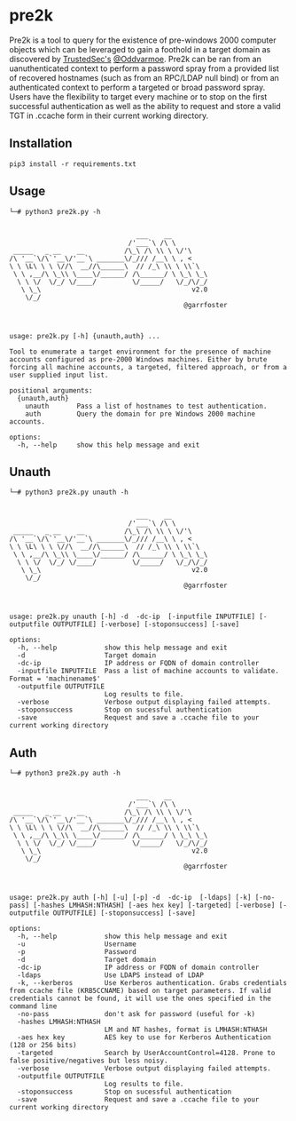 # pre2k

Pre2k is a tool to query for the existence of pre-windows 2000 computer objects which can be leveraged to gain a foothold in a target domain as discovered by [TrustedSec's](https://www.trustedsec.com/blog/diving-into-pre-created-computer-accounts/) [@Oddvarmoe](https://twitter.com/Oddvarmoe). Pre2k can be ran from an uanuthenticated context to perform a password spray from a provided list of recovered hostnames (such as from an RPC/LDAP null bind) or from an authenticated context to perform a targeted or broad password spray. Users have the flexibility to target every machine or to stop on the first successful authentication as well as the ability to request and store a valid TGT in .ccache form in their current working directory.

## Installation

```pip3 install -r requirements.txt```


## Usage

```
└─# python3 pre2k.py -h                                                                                                                         


                                ___    __         
                              /'___`\ /\ \        
 _____   _ __    __          /\_\ /\ \\ \ \/'\    
/\ '__`\/\`'__\/'__`\ _______\/_/// /__\ \ , <    
\ \ \L\ \ \ \//\  __//\______\  // /_\ \\ \ \\`\  
 \ \ ,__/\ \_\\ \____\/______/ /\______/ \ \_\ \_\
  \ \ \/  \/_/ \/____/         \/_____/   \/_/\/_/
   \ \_\                                      v2.0    
    \/_/                                          
                                            @garrfoster          



usage: pre2k.py [-h] {unauth,auth} ...

Tool to enumerate a target environment for the presence of machine accounts configured as pre-2000 Windows machines. Either by brute forcing all machine accounts, a targeted, filtered approach, or from a user supplied input list.

positional arguments:
  {unauth,auth}
    unauth       Pass a list of hostnames to test authentication.
    auth         Query the domain for pre Windows 2000 machine accounts.

options:
  -h, --help     show this help message and exit
```

## Unauth

```
└─# python3 pre2k.py unauth -h


                                ___    __         
                              /'___`\ /\ \        
 _____   _ __    __          /\_\ /\ \\ \ \/'\    
/\ '__`\/\`'__\/'__`\ _______\/_/// /__\ \ , <    
\ \ \L\ \ \ \//\  __//\______\  // /_\ \\ \ \\`\  
 \ \ ,__/\ \_\\ \____\/______/ /\______/ \ \_\ \_\
  \ \ \/  \/_/ \/____/         \/_____/   \/_/\/_/
   \ \_\                                      v2.0    
    \/_/                                          
                                            @garrfoster          



usage: pre2k.py unauth [-h] -d  -dc-ip  [-inputfile INPUTFILE] [-outputfile OUTPUTFILE] [-verbose] [-stoponsuccess] [-save]

options:
  -h, --help            show this help message and exit
  -d                    Target domain
  -dc-ip                IP address or FQDN of domain controller
  -inputfile INPUTFILE  Pass a list of machine accounts to validate. Format = 'machinename$'
  -outputfile OUTPUTFILE
                        Log results to file.
  -verbose              Verbose output displaying failed attempts.
  -stoponsuccess        Stop on sucessful authentication
  -save                 Request and save a .ccache file to your current working directory
```

## Auth
```
└─# python3 pre2k.py auth -h  


                                ___    __         
                              /'___`\ /\ \        
 _____   _ __    __          /\_\ /\ \\ \ \/'\    
/\ '__`\/\`'__\/'__`\ _______\/_/// /__\ \ , <    
\ \ \L\ \ \ \//\  __//\______\  // /_\ \\ \ \\`\  
 \ \ ,__/\ \_\\ \____\/______/ /\______/ \ \_\ \_\
  \ \ \/  \/_/ \/____/         \/_____/   \/_/\/_/
   \ \_\                                      v2.0    
    \/_/                                          
                                            @garrfoster          



usage: pre2k.py auth [-h] [-u] [-p] -d  -dc-ip  [-ldaps] [-k] [-no-pass] [-hashes LMHASH:NTHASH] [-aes hex key] [-targeted] [-verbose] [-outputfile OUTPUTFILE] [-stoponsuccess] [-save]

options:
  -h, --help            show this help message and exit
  -u                    Username
  -p                    Password
  -d                    Target domain
  -dc-ip                IP address or FQDN of domain controller
  -ldaps                Use LDAPS instead of LDAP
  -k, --kerberos        Use Kerberos authentication. Grabs credentials from ccache file (KRB5CCNAME) based on target parameters. If valid credentials cannot be found, it will use the ones specified in the command line
  -no-pass              don't ask for password (useful for -k)
  -hashes LMHASH:NTHASH
                        LM and NT hashes, format is LMHASH:NTHASH
  -aes hex key          AES key to use for Kerberos Authentication (128 or 256 bits)
  -targeted             Search by UserAccountControl=4128. Prone to false positive/negatives but less noisy.
  -verbose              Verbose output displaying failed attempts.
  -outputfile OUTPUTFILE
                        Log results to file.
  -stoponsuccess        Stop on sucessful authentication
  -save                 Request and save a .ccache file to your current working directory
```
